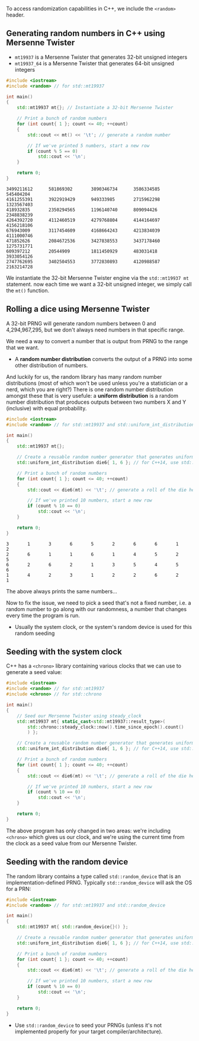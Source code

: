 To access randomization capabilities in C++, we include the `<random>` header.

## Generating random numbers in C++ using Mersenne Twister

- `mt19937` is a Mersenne Twister that generates 32-bit unsigned integers
- `mt19937_64` is a Mersenne Twister that generates 64-bit unsigned integers

```cpp
#include <iostream>
#include <random> // for std::mt19937

int main()
{
	std::mt19937 mt{}; // Instantiate a 32-bit Mersenne Twister

	// Print a bunch of random numbers
	for (int count{ 1 }; count <= 40; ++count)
	{
		std::cout << mt() << '\t'; // generate a random number

		// If we've printed 5 numbers, start a new row
		if (count % 5 == 0)
			std::cout << '\n';
	}

	return 0;
}
```

```
3499211612      581869302       3890346734      3586334585      545404204
4161255391      3922919429      949333985       2715962298      1323567403
418932835       2350294565      1196140740      809094426       2348838239
4264392720      4112460519      4279768804      4144164697      4156218106
676943009       3117454609      4168664243      4213834039      4111000746
471852626       2084672536      3427838553      3437178460      1275731771
609397212       20544909        1811450929      483031418       3933054126
2747762695      3402504553      3772830893      4120988587      2163214728
```

We instantiate the 32-bit Mersenne Twister engine via the `std::mt19937 mt` statement. now each time we want a 32-bit unsigned integer, we simply call the `mt()` function.

## Rolling a dice using Mersenne Twister

A 32-bit PRNG will generate random numbers between 0 and 4,294,967,295, but we don't always need numbers in that specific range.

We need a way to convert a number that is output from PRNG to the range that we want. 

- A **random number distribution** converts the output of a PRNG into some other distribution of numbers.

And luckily for us, the random library has many random number distributions (most of which won't be used unless you're a statistician or a nerd, which you are right?) There is one random number distribution amongst these that is very usefule: a **uniform distribution** is a random number distribution that produces outputs between two numbers X and Y (inclusive) with equal probability.

```cpp
#include <iostream>
#include <random> // for std::mt19937 and std::uniform_int_distribution

int main()
{
	std::mt19937 mt{};

	// Create a reusable random number generator that generates uniform numbers between 1 and 6
	std::uniform_int_distribution die6{ 1, 6 }; // for C++14, use std::uniform_int_distribution<> die6{ 1, 6 };

	// Print a bunch of random numbers
	for (int count{ 1 }; count <= 40; ++count)
	{
		std::cout << die6(mt) << '\t'; // generate a roll of the die here

		// If we've printed 10 numbers, start a new row
		if (count % 10 == 0)
			std::cout << '\n';
	}

	return 0;
}
```

```
3       1       3       6       5       2       6       6       1       2
2       6       1       1       6       1       4       5       2       5
6       2       6       2       1       3       5       4       5       6
1       4       2       3       1       2       2       6       2       1

```

The above always prints the same numbers...

Now to fix the issue, we need to pick a seed that's not a fixed number, i.e. a random number to go along with our randomness, a number that changes every time the program is run.

- Usually the system clock, or the system's random device is used for this random seeding

## Seeding with the system clock

C++ has a `<chrono>` library containing various clocks that we can use to generate a seed value:
```cpp
#include <iostream>
#include <random> // for std::mt19937
#include <chrono> // for std::chrono

int main()
{
	// Seed our Mersenne Twister using steady_clock
	std::mt19937 mt{ static_cast<std::mt19937::result_type>(
		std::chrono::steady_clock::now().time_since_epoch().count()
		) };

	// Create a reusable random number generator that generates uniform numbers between 1 and 6
	std::uniform_int_distribution die6{ 1, 6 }; // for C++14, use std::uniform_int_distribution<> die6{ 1, 6 };

	// Print a bunch of random numbers
	for (int count{ 1 }; count <= 40; ++count)
	{
		std::cout << die6(mt) << '\t'; // generate a roll of the die here

		// If we've printed 10 numbers, start a new row
		if (count % 10 == 0)
			std::cout << '\n';
	}

	return 0;
}
```

The above program has only changed in two areas: we're including `<chrono>` which gives us our clock, and we're using the current time from the clock as a seed value from our Mersenne Twister.

## Seeding with the random device

The random library contains a type called `std::random_device` that is an implementation-defined PRNG. Typically `std::random_device` will ask the OS for a PRN:

```cpp
#include <iostream>
#include <random> // for std::mt19937 and std::random_device

int main()
{
	std::mt19937 mt{ std::random_device{}() };

	// Create a reusable random number generator that generates uniform numbers between 1 and 6
	std::uniform_int_distribution die6{ 1, 6 }; // for C++14, use std::uniform_int_distribution<> die6{ 1, 6 };

	// Print a bunch of random numbers
	for (int count{ 1 }; count <= 40; ++count)
	{
		std::cout << die6(mt) << '\t'; // generate a roll of the die here

		// If we've printed 10 numbers, start a new row
		if (count % 10 == 0)
			std::cout << '\n';
	}

	return 0;
}
```

- Use `std::random_device` to seed your PRNGs (unless it's not implemented properly for your target compiler/architecture).


